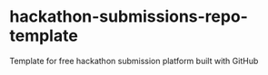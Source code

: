 # hackathon-submissions-repo-template
Template for free hackathon submission platform built with GitHub
